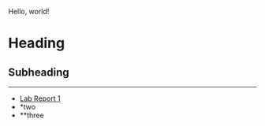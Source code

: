 Hello, world!

# Heading
## Subheading
---
* [Lab Report 1](https://dorsadanesh.github.io/cse15l-lab-reports/lab-report-1-week-0.html)
* *two
* **three
